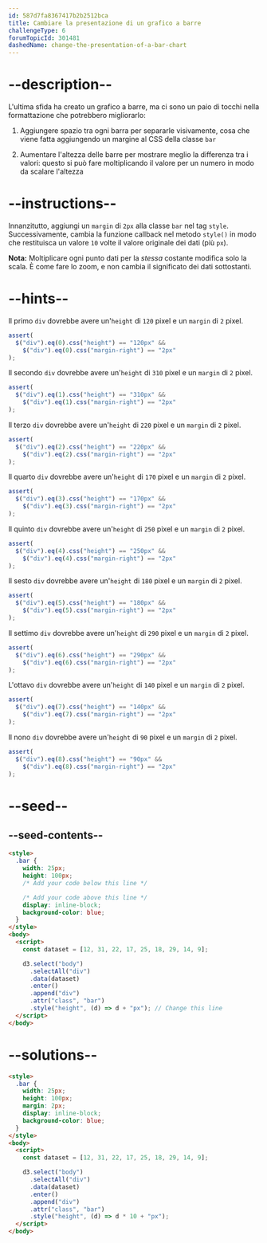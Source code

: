 ```yaml
---
id: 587d7fa8367417b2b2512bca
title: Cambiare la presentazione di un grafico a barre
challengeType: 6
forumTopicId: 301481
dashedName: change-the-presentation-of-a-bar-chart
---
```


# --description--

L'ultima sfida ha creato un grafico a barre, ma ci sono un paio di tocchi nella formattazione che potrebbero migliorarlo:

1. Aggiungere spazio tra ogni barra per separarle visivamente, cosa che viene fatta aggiungendo un margine al CSS della classe `bar`

2. Aumentare l'altezza delle barre per mostrare meglio la differenza tra i valori: questo si può fare moltiplicando il valore per un numero in modo da scalare l'altezza

# --instructions--

Innanzitutto, aggiungi un `margin` di `2px` alla classe `bar` nel tag `style`. Successivamente, cambia la funzione callback nel metodo `style()` in modo che restituisca un valore `10` volte il valore originale dei dati (più `px`).

**Nota:** Moltiplicare ogni punto dati per la _stessa_ costante modifica solo la scala. È come fare lo zoom, e non cambia il significato dei dati sottostanti.

# --hints--

Il primo `div` dovrebbe avere un'`height` di `120` pixel e un `margin` di `2` pixel.

```js
assert(
  $("div").eq(0).css("height") == "120px" &&
    $("div").eq(0).css("margin-right") == "2px"
);
```

Il secondo `div` dovrebbe avere un'`height` di `310` pixel e un `margin` di `2` pixel.

```js
assert(
  $("div").eq(1).css("height") == "310px" &&
    $("div").eq(1).css("margin-right") == "2px"
);
```

Il terzo `div` dovrebbe avere un'`height` di `220` pixel e un `margin` di `2` pixel.

```js
assert(
  $("div").eq(2).css("height") == "220px" &&
    $("div").eq(2).css("margin-right") == "2px"
);
```

Il quarto `div` dovrebbe avere un'`height` di `170` pixel e un `margin` di `2` pixel.

```js
assert(
  $("div").eq(3).css("height") == "170px" &&
    $("div").eq(3).css("margin-right") == "2px"
);
```

Il quinto `div` dovrebbe avere un'`height` di `250` pixel e un `margin` di `2` pixel.

```js
assert(
  $("div").eq(4).css("height") == "250px" &&
    $("div").eq(4).css("margin-right") == "2px"
);
```

Il sesto `div` dovrebbe avere un'`height` di `180` pixel e un `margin` di `2` pixel.

```js
assert(
  $("div").eq(5).css("height") == "180px" &&
    $("div").eq(5).css("margin-right") == "2px"
);
```

Il settimo `div` dovrebbe avere un'`height` di `290` pixel e un `margin` di `2` pixel.

```js
assert(
  $("div").eq(6).css("height") == "290px" &&
    $("div").eq(6).css("margin-right") == "2px"
);
```

L'ottavo `div` dovrebbe avere un'`height` di `140` pixel e un `margin` di `2` pixel.

```js
assert(
  $("div").eq(7).css("height") == "140px" &&
    $("div").eq(7).css("margin-right") == "2px"
);
```

Il nono `div` dovrebbe avere un'`height` di `90` pixel e un `margin` di `2` pixel.

```js
assert(
  $("div").eq(8).css("height") == "90px" &&
    $("div").eq(8).css("margin-right") == "2px"
);
```

# --seed--

## --seed-contents--

```html
<style>
  .bar {
    width: 25px;
    height: 100px;
    /* Add your code below this line */

    /* Add your code above this line */
    display: inline-block;
    background-color: blue;
  }
</style>
<body>
  <script>
    const dataset = [12, 31, 22, 17, 25, 18, 29, 14, 9];

    d3.select("body")
      .selectAll("div")
      .data(dataset)
      .enter()
      .append("div")
      .attr("class", "bar")
      .style("height", (d) => d + "px"); // Change this line
  </script>
</body>
```

# --solutions--

```html
<style>
  .bar {
    width: 25px;
    height: 100px;
    margin: 2px;
    display: inline-block;
    background-color: blue;
  }
</style>
<body>
  <script>
    const dataset = [12, 31, 22, 17, 25, 18, 29, 14, 9];

    d3.select("body")
      .selectAll("div")
      .data(dataset)
      .enter()
      .append("div")
      .attr("class", "bar")
      .style("height", (d) => d * 10 + "px");
  </script>
</body>
```
